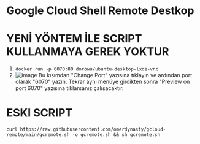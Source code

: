 # Google Cloud Shell Remote Destkop

# YENİ YÖNTEM İLE SCRIPT KULLANMAYA GEREK YOKTUR

1. `docker run -p 6070:80 dorowu/ubuntu-desktop-lxde-vnc`
2. ![image](https://github.com/omerdynasty/gcloud-remote/assets/74985599/2160d002-176a-4c1e-8099-06ccee5e2089)
   Bu kısımdan "Change Port" yazısına tıklayın ve ardından port olarak "6070" yazın.
   Tekrar aynı menüye girdikten sonra "Preview on port 6070" yazısına tıklarsanız çalışacaktır.

# ESKI SCRIPT
`curl https://raw.githubusercontent.com/omerdynasty/gcloud-remote/main/gcremote.sh -o gcremote.sh && sh gcremote.sh`














